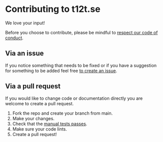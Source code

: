 # Contributing to t12t.se

We love your input!

Before you choose to contribute, please be mindful to [respect our code of conduct](CODE_OF_CONDUCT.md).

## Via an issue

If you notice something that needs to be fixed or if you have a suggestion for something to be added feel free [to create an issue](https://github.com/t12t/t12t.github.io/issues/new).

## Via a pull request

If you would like to change code or documentation directly you are welcome to create a pull request.

1. Fork the repo and create your branch from main.
1. Make your changes.
1. Check that the [manual tests passes](https://github.com/t12t/t12t.github.io#test).
1. Make sure your code lints.
1. Create a pull request!
